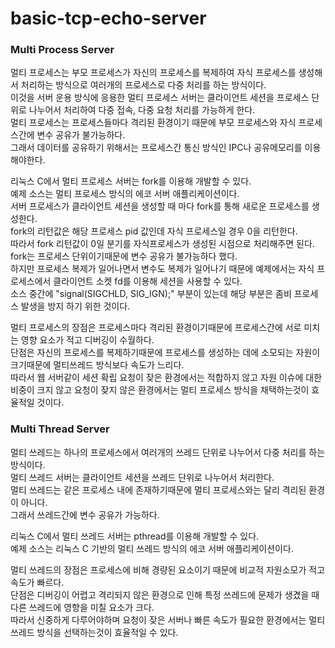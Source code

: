 # basic-tcp-echo-server

### Multi Process Server

멀티 프로세스는 부모 프로세스가 자신의 프로세스를 복제하여 자식 프로세스를 생성해서 처리하는 방식으로 여러개의 프로세스로 다중 처리를 하는 방식이다.  
이것을 서버 운용 방식에 응용한 멀티 프로세스 서버는 클라이언트 세션을 프로세스 단위로 나누어서 처리하여 다중 접속, 다중 요청 처리를 가능하게 한다.  
멀티 프로세스는 프로세스들마다 격리된 환경이기 때문에 부모 프로세스와 자식 프로세스간에 변수 공유가 불가능하다.  
그래서 데이터를 공유하기 위해서는 프로세스간 통신 방식인 IPC나 공유메모리를 이용해야한다.  
  
리눅스 C에서 멀티 프로세스 서버는 fork를 이용해 개발할 수 있다.  
예제 소스는 멀티 프로세스 방식의 에코 서버 애플리케이션이다.  
서버 프로세스가 클라이언트 세션을 생성할 때 마다 fork를 통해 새로운 프로세스를 생성한다.  
fork의 리턴값은 해당 프로세스 pid 값인데 자식 프로세스일 경우 0을 리턴한다.  
따라서 fork 리턴값이 0일 분기를 자식프로세스가 생성된 시점으로 처리해주면 된다.  
fork는 프로세스 단위이기때문에 변수 공유가 불가능하다 했다.  
하지만 프로세스 복제가 일어나면서 변수도 복제가 일어나기 때문에 예제에서는 자식 프로세스에서 클라이언트 소켓 fd를 이용해 세션을 사용할 수 있다.  
소스 중간에 "signal(SIGCHLD, SIG\_IGN);" 부분이 있는데 해당 부분은 좀비 프로세스 발생을 방지 하기 위한 것이다.

멀티 프로세스의 장점은 프로세스마다 격리된 환경이기때문에 프로세스간에 서로 미치는 영향 요소가 적고 디버깅이 수월하다.  
단점은 자신의 프로세스를 복제하기때문에 프로세스를 생성하는 데에 소모되는 자원이 크기때문에 멀티쓰레드 방식보다 속도가 느리다.  
따라서 웹 서버같이 세션 확립 요청이 잦은 환경에서는 적합하지 않고 자원 이슈에 대한 비중이 크지 않고 요청이 잦지 않은 환경에서는 멀티 프로세스 방식을 채택하는것이 효율적일 것이다.

### Multi Thread Server

멀티 쓰레드는 하나의 프로세스에서 여러개의 쓰레드 단위로 나누어서 다중 처리를 하는 방식이다.  
멀티 쓰레드 서버는 클라이언트 세션을 쓰레드 단위로 나누어서 처리한다.  
멀티 쓰레드는 같은 프로세스 내에 존재하기때문에 멀티 프로세스와는 달리 격리된 환경이 아니다.  
그래서 쓰레드간에 변수 공유가 가능하다.  
  
리눅스 C에서 멀티 쓰레드 서버는 pthread를 이용해 개발할 수 있다.  
예제 소스는 리눅스 C 기반의 멀티 쓰레드 방식의 에코 서버 애플리케이션이다.

멀티 쓰레드의 장점은 프로세스에 비해 경량된 요소이기 때문에 비교적 자원소모가 적고 속도가 빠르다.  
단점은 디버깅이 어렵고 격리되지 않은 환경으로 인해 특정 쓰레드에 문제가 생겼을 때 다른 쓰레드에 영향을 미칠 요소가 크다.  
따라서 신중하게 다루어야하며 요청이 잦은 서버나 빠른 속도가 필요한 환경에서는 멀티 쓰레드 방식을 선택하는것이 효율적일 수 있다.
